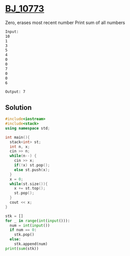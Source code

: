# [BJ_10773](https://acmicpc.net/problem/10773)

Zero, erases most recent number
Print sum of all numbers

```txt
Input:
10
1
3
5
4
0
0
7
0
0
6

Output: 7
```

## Solution

```cpp
#include<iostream>
#include<stack>
using namespace std;

int main(){
  stack<int> st;
  int n, x;
  cin >> n;
  while(n--) {
    cin >> x;
    if(!x) st.pop();
    else st.push(x);
  }
  x = 0;
  while(st.size()){
    x += st.top();
    st.pop();
  }
  cout << x;
}
```

```py
stk = []
for _ in range(int(input())):
  num = int(input())
  if num == 0:
    stk.pop()
  else:
    stk.append(num)
print(sum(stk))
```
